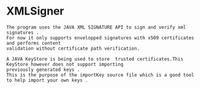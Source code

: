 # XMLSigner
    The program uses the JAVA XML SIGNATURE API to sign and verify xml signatures . 
    For now it only supports envelopped signatures with x509 certificates and performs content 
    validation without certificate path verification.
    
    A JAVA KeyStore is being used to store  trusted certificates.This KeyStore however does not support importing 
    previously generated keys .
    This is the purpose of the importKey source file which is a good tool to help import your own keys . 

